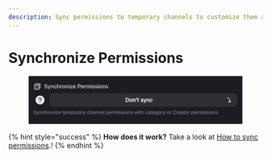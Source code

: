 ```yaml
---
description: Sync permissions to temporary channels to customize them as needed.
---
```


# Synchronize Permissions

<figure><img src="../../../.gitbook/assets/image (16).png" alt=""><figcaption></figcaption></figure>

{% hint style="success" %}
**How does it work?** Take a look at [How to sync permissions](../../../faq/sync-permissions/).!
{% endhint %}

